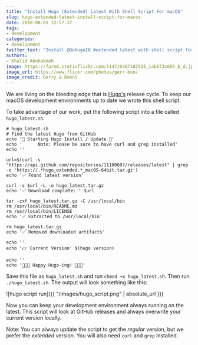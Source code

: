 ```yaml
---
title: "Install Hugo (Extended) Latest With Shell Script For macOS"
slug: hugo-extended-latest-install-script-for-macos
date: 2018-08-01 12:57:37
tags: 
- development
categories:
- Development
twitter_text: "Install @GoHugoIO #extended latest with shell script for #macOS"
authors: 
- Khalid Abuhakmeh
image: https://farm8.staticflickr.com/7147/6407182535_1ab673c605_b_d.jpg
image_url: https://www.flickr.com/photos/gerr-bon/
image_credit: Gerry & Bonni
---
```


We are living on the bleeding edge that is [Hugo's](https://gohugo.io) release cycle. To keep our macOS development environments up to date we wrote this shell script.

To take advantage of our work, put the following script into a file called `hugo_latest.sh`.

```shell
# hugo_latest.sh
# Find the latest Hugo from GitHub
echo '🐹 Starting Hugo Install / Update 🐹'
echo '      Note: Please be sure to have curl and grep installed'
echo ''

url=$(curl -s "https://api.github.com/repositories/11180687/releases/latest" | grep -o 'https://.*hugo_extended.*_macOS-64bit.tar.gz')
echo '✅ Found latest version'

curl -s $url -L -o hugo_latest.tar.gz
echo '✅ Download complete: ' $url

tar -zxf hugo_latest.tar.gz -C /usr/local/bin
rm /usr/local/bin/README.md
rm /usr/local/bin/LICENSE
echo '✅ Extracted to /usr/local/bin'

rm hugo_latest.tar.gz
echo '✅ Removed downloaded artifacts'

echo ''
echo '👉 Current Version' $(hugo version)

echo ''
echo '🎉🎉🎉 Happy Hugo-ing! 🎉🎉🎉'
```

Save this file as `hugo_latest.sh` and run `chmod +x hugo_latest.sh`. Then run `./hugo_latest.sh`. The output will look something like this:

![hugo script run]({{ "/images/hugo_script.png" | absolute_url }})

Now you can keep your development environment always running on the latest. This script will look at GitHub releases and always overwrite your current version locally.

Note: You can always update the script to get the *regular* version, but we prefer the *extended* version. You will also need `curl` and `grep` installed.